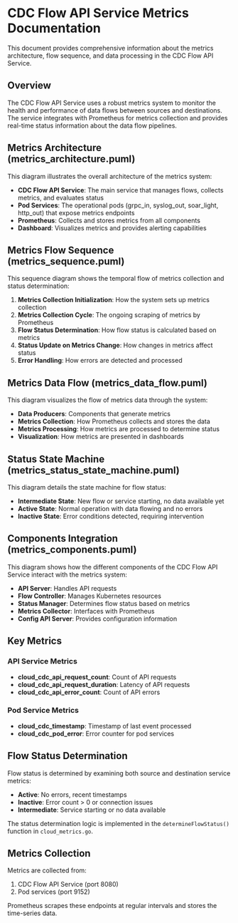 # CDC Flow API Service Metrics Documentation

This document provides comprehensive information about the metrics architecture, flow sequence, and data processing in the CDC Flow API Service.

## Overview

The CDC Flow API Service uses a robust metrics system to monitor the health and performance of data flows between sources and destinations. The service integrates with Prometheus for metrics collection and provides real-time status information about the data flow pipelines.

## Metrics Architecture (metrics_architecture.puml)

This diagram illustrates the overall architecture of the metrics system:

- **CDC Flow API Service**: The main service that manages flows, collects metrics, and evaluates status
- **Pod Services**: The operational pods (grpc_in, syslog_out, soar_light, http_out) that expose metrics endpoints
- **Prometheus**: Collects and stores metrics from all components
- **Dashboard**: Visualizes metrics and provides alerting capabilities

## Metrics Flow Sequence (metrics_sequence.puml)

This sequence diagram shows the temporal flow of metrics collection and status determination:

1. **Metrics Collection Initialization**: How the system sets up metrics collection
2. **Metrics Collection Cycle**: The ongoing scraping of metrics by Prometheus
3. **Flow Status Determination**: How flow status is calculated based on metrics
4. **Status Update on Metrics Change**: How changes in metrics affect status
5. **Error Handling**: How errors are detected and processed

## Metrics Data Flow (metrics_data_flow.puml)

This diagram visualizes the flow of metrics data through the system:

- **Data Producers**: Components that generate metrics
- **Metrics Collection**: How Prometheus collects and stores the data
- **Metrics Processing**: How metrics are processed to determine status
- **Visualization**: How metrics are presented in dashboards

## Status State Machine (metrics_status_state_machine.puml)

This diagram details the state machine for flow status:

- **Intermediate State**: New flow or service starting, no data available yet
- **Active State**: Normal operation with data flowing and no errors
- **Inactive State**: Error conditions detected, requiring intervention

## Components Integration (metrics_components.puml)

This diagram shows how the different components of the CDC Flow API Service interact with the metrics system:

- **API Server**: Handles API requests
- **Flow Controller**: Manages Kubernetes resources
- **Status Manager**: Determines flow status based on metrics
- **Metrics Collector**: Interfaces with Prometheus
- **Config API Server**: Provides configuration information

## Key Metrics

### API Service Metrics
- **cloud_cdc_api_request_count**: Count of API requests
- **cloud_cdc_api_request_duration**: Latency of API requests
- **cloud_cdc_api_error_count**: Count of API errors

### Pod Service Metrics
- **cloud_cdc_timestamp**: Timestamp of last event processed
- **cloud_cdc_pod_error**: Error counter for pod services

## Flow Status Determination

Flow status is determined by examining both source and destination service metrics:

- **Active**: No errors, recent timestamps
- **Inactive**: Error count > 0 or connection issues
- **Intermediate**: Service starting or no data available

The status determination logic is implemented in the `determineFlowStatus()` function in `cloud_metrics.go`.

## Metrics Collection

Metrics are collected from:

1. CDC Flow API Service (port 8080)
2. Pod services (port 9152)

Prometheus scrapes these endpoints at regular intervals and stores the time-series data.
